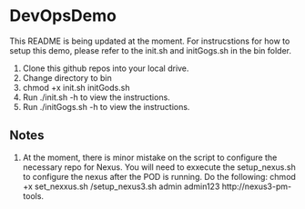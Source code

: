 # DevOpsDemo
This README is being updated at the moment. 
For instrucstions for how to setup this demo, please refer to the init.sh and initGogs.sh in the bin folder. 

1. Clone this github repos into your local drive.
2. Change directory to bin
2. chmod +x init.sh initGods.sh
3. Run ./init.sh -h to view the instructions.
4. Run ./initGogs.sh -h to view the instructions.

## Notes

1. At the moment, there is minor mistake on the script to configure the necessary repo for Nexus. You will need to exxecute the setup_nexus.sh to configure the nexus after the POD is running.
Do the following:
chmod +x set_nexxus.sh
/setup_nexus3.sh admin admin123 http://nexus3-pm-tools.<subdomain>
